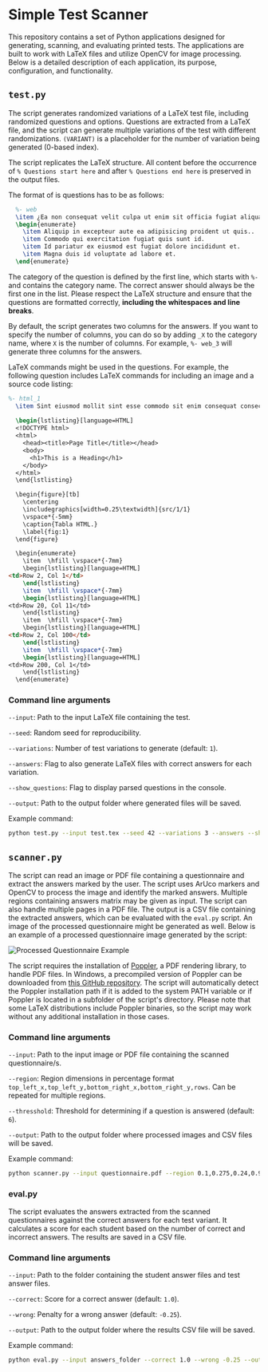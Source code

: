 # Simple Test Scanner

This repository contains a set of Python applications designed for generating, scanning, and evaluating printed tests. The applications are built to work with LaTeX files and utilize OpenCV for image processing. Below is a detailed description of each application, its purpose, configuration, and functionality.

## `test.py`

The script generates randomized variations of a LaTeX test file, including randomized questions and options. Questions are extracted from a LaTeX file, and the script can generate multiple variations of the test with different randomizations. `(VARIANT)` is a placeholder for the number of variation being generated (0-based index).  

The script replicates the LaTeX structure. All content before the occurrence of `% Questions start here` and after `% Questions end here` is preserved in the output files. 

The format of is questions has to be as follows:
```latex
  %- web
  \item ¿Ea non consequat velit culpa ut enim sit officia fugiat aliqua? 
  \begin{enumerate}
    \item Aliquip in excepteur aute ea adipisicing proident ut quis..
    \item Commodo qui exercitation fugiat quis sunt id.
    \item Id pariatur ex eiusmod est fugiat dolore incididunt et.
    \item Magna duis id voluptate ad labore et.
  \end{enumerate}
```

The category of the question is defined by the first line, which starts with `%-` and contains the category name. The correct answer should always be the first one in the list. Please respect the LaTeX structure and ensure that the questions are formatted correctly, **including the whitespaces and line breaks**. 

By default, the script generates two columns for the answers. If you want to specify the number of columns, you can do so by adding `_X` to the category name, where `X` is the number of columns. For example, `%- web_3` will generate three columns for the answers.

LaTeX commands might be used in the questions. For example, the following question includes LaTeX commands for including an image and a source code listing:

```latex
%- html_1
  \item Sint eiusmod mollit sint esse commodo sit enim consequat consectetur in est ullamco.
  
  \begin{lstlisting}[language=HTML]
  <!DOCTYPE html>
  <html>
    <head><title>Page Title</title></head>
    <body>
      <h1>This is a Heading</h1>
    </body>
  </html>
  \end{lstlisting}

  \begin{figure}[tb]
    \centering
    \includegraphics[width=0.25\textwidth]{src/1/1}
    \vspace*{-5mm}
    \caption{Tabla HTML.}
    \label{fig:1}
  \end{figure}

  \begin{enumerate}
    \item  \hfill \vspace*{-7mm}
    \begin{lstlisting}[language=HTML]
<td>Row 2, Col 1</td>
    \end{lstlisting}
    \item  \hfill \vspace*{-7mm}
    \begin{lstlisting}[language=HTML]
<td>Row 20, Col 11</td>
    \end{lstlisting}
    \item  \hfill \vspace*{-7mm}
    \begin{lstlisting}[language=HTML]
<td>Row 2, Col 100</td>
    \end{lstlisting}
    \item  \hfill \vspace*{-7mm}
    \begin{lstlisting}[language=HTML]
<td>Row 200, Col 1</td>
    \end{lstlisting}
  \end{enumerate}
```

### **Command line arguments**

`--input`: Path to the input LaTeX file containing the test.

`--seed`: Random seed for reproducibility.

`--variations`: Number of test variations to generate (default: `1`).

`--answers`: Flag to also generate LaTeX files with correct answers for each variation.

`--show_questions`: Flag to display parsed questions in the console.

`--output`: Path to the output folder where generated files will be saved.

Example command:
```bash
python test.py --input test.tex --seed 42 --variations 3 --answers --show_questions --output output_folder
```

## `scanner.py`

The script can read an image or PDF file containing a questionnaire and extract the answers marked by the user. The script uses ArUco markers and OpenCV to process the image and identify the marked answers. Multiple regions containing answers matrix may be given as input. The script can also handle multiple pages in a PDF file. The output is a CSV file containing the extracted answers, which can be evaluated with the `eval.py` script. An image of the processed questionnaire might be generated as well. Below is an example of a processed questionnaire image generated by the script:

![Processed Questionnaire Example](output/student_1.jpg)

The script requires the installation of [Poppler](https://poppler.freedesktop.org/), a PDF rendering library, to handle PDF files. In Windows, a precompiled version of Poppler can be downloaded from [this GitHub repository](https://github.com/oschwartz10612/poppler-windows/releases/). The script will automatically detect the Poppler installation path if it is added to the system PATH variable or if Poppler is located in a subfolder of the script's directory. Please note that some LaTeX distributions include Poppler binaries, so the script may work without any additional installation in those cases.

### **Command line arguments**

`--input`: Path to the input image or PDF file containing the scanned questionnaire/s.

`--region`: Region dimensions in percentage format `top_left_x,top_left_y,bottom_right_x,bottom_right_y,rows`. Can be repeated for multiple regions.

`--thresshold`: Threshold for determining if a question is answered (default: `6`).

`--output`: Path to the output folder where processed images and CSV files will be saved.

Example command:
```bash
python scanner.py --input questionnaire.pdf --region 0.1,0.275,0.24,0.965,20 --region 0.335,0.275,0.475,0.965,20 --output output_folder
```

### **eval.py**

The script evaluates the answers extracted from the scanned questionnaires against the correct answers for each test variant. It calculates a score for each student based on the number of correct and incorrect answers. The results are saved in a CSV file.

### **Command line arguments**

`--input`: Path to the folder containing the student answer files and test answer files.

`--correct`: Score for a correct answer (default: `1.0`).

`--wrong`: Penalty for a wrong answer (default: `-0.25`).

`--output`: Path to the output folder where the results CSV file will be saved.

Example command:
```bash
python eval.py --input answers_folder --correct 1.0 --wrong -0.25 --output results_folder
```